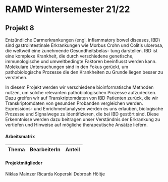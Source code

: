 # RAMD Wintersemester 21/22

## Projekt 8

Entzündliche Darmerkrankungen (engl. inflammatory bowel diseases, IBD) sind gastrointestinale Erkrankungen wie Morbus Crohn und Colitis ulcerosa, die weltweit eine zunehmende Gesundheitsbelas- tung darstellen. IBD ist eine komplexe Krankheit, die durch verschiedene genetische, immunologische und umweltbedingte Faktoren beeinflusst werden kann. Molekulare Untersuchungen sind in den Fokus gerückt, um pathobiologische Prozesse die den Krankheiten zu Grunde liegen besser zu verstehen.

In diesem Projekt werden wir verschiedene bioinformatische Methoden nutzen, um solche relevanten pathobiologischen Prozesse aufzudecken. Dazu greifen wir auf Transkriptomdaten von IBD Patienten zurück, die wir Transkriptomdaten von gesunden Probanden vergleichen werden. Expressions- und Enrichmentanalysen werden es uns erlauben, biologische Prozesse und Signalwege zu identifizieren, die bei IBD gestört sind. Diese Erkenntnisse werden dazu beitragen unser Verständnis der Erkrankung zu vertiefen und Hinweise auf mögliche therapeutische Ansätze liefern.

#### Arbeitsmatrix

| Thema | BearbeiterIn | Anteil |
|-------|--------------|--------|
#### Projektmitglieder

Niklas Mainzer
Ricarda Koperski
Debroah Höltje